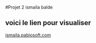 #Projet 2 ismaila balde
## voici le lien pour visualiser
[ismaila.pabiosoft.com](http://ismaila.pabiosoft.com/p2_Balde_ismaila/index.html)
